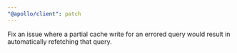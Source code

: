 ```yaml
---
"@apollo/client": patch
---
```


Fix an issue where a partial cache write for an errored query would result in automatically refetching that query.
